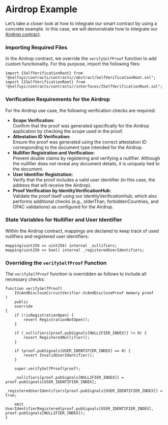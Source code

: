 # Airdrop Example

Let’s take a closer look at how to integrate our smart contract by using a concrete example. In this case, we will demonstrate how to integrate our [Airdrop contract](https://github.com/selfxyz/self/blob/main/contracts/contracts/example/Airdrop.sol).

### Importing Required Files

In the Airdrop contract, we override the `verifySelfProof` function to add custom functionality. For this purpose, import the following files:

```solidity
import {SelfVerificationRoot} from "@selfxyz/contracts/contracts//abstract/SelfVerificationRoot.sol";
import {ISelfVerificationRoot} from "@selfxyz/contracts/contracts//interfaces/ISelfVerificationRoot.sol";
```

### Verification Requirements for the Airdrop

For the Airdrop use case, the following verification checks are required:

* **Scope Verification:**\
  Confirm that the proof was generated specifically for the Airdrop application by checking the scope used in the proof.
* **Attestation ID Verification:**\
  Ensure the proof was generated using the correct attestation ID corresponding to the document type intended for the Airdrop.
* **Nullifier Registration and Verification:**\
  Prevent double claims by registering and verifying a nullifier. Although the nullifier does not reveal any document details, it is uniquely tied to the document.&#x20;
* **User Identifier Registration:**\
  Verify that the proof includes a valid user identifier (in this case, the address that will receive the Airdrop).
* **Proof Verification by IdentityVerificationHub:**\
  Validate the proof itself using our IdentityVerificationHub, which also performs additional checks (e.g., olderThan, forbiddenCountries, and OFAC validations) as configured for the Airdrop.

### State Variables for Nullifier and User Identifier

Within the Airdrop contract, mappings are declared to keep track of used nullifiers and registered user identifiers:

```solidity
mapping(uint256 => uint256) internal _nullifiers;
mapping(uint256 => bool) internal _registeredUserIdentifiers;
```

### Overriding the `verifySelfProof` Function

The `verifySelfProof` function is overridden as follows to include all necessary checks:

```solidity
function verifySelfProof(
    IVcAndDiscloseCircuitVerifier.VcAndDiscloseProof memory proof
) 
    public 
    override 
{
    if (!isRegistrationOpen) {
        revert RegistrationNotOpen();
    }

    if (_nullifiers[proof.pubSignals[NULLIFIER_INDEX]] != 0) {
        revert RegisteredNullifier();
    }
    
    if (proof.pubSignals[USER_IDENTIFIER_INDEX] == 0) {
        revert InvalidUserIdentifier();
    }

    super.verifySelfProof(proof);

    _nullifiers[proof.pubSignals[NULLIFIER_INDEX]] = proof.pubSignals[USER_IDENTIFIER_INDEX];
    _registeredUserIdentifiers[proof.pubSignals[USER_IDENTIFIER_INDEX]] = true;

    emit UserIdentifierRegistered(proof.pubSignals[USER_IDENTIFIER_INDEX], proof.pubSignals[NULLIFIER_INDEX]);
}
```

